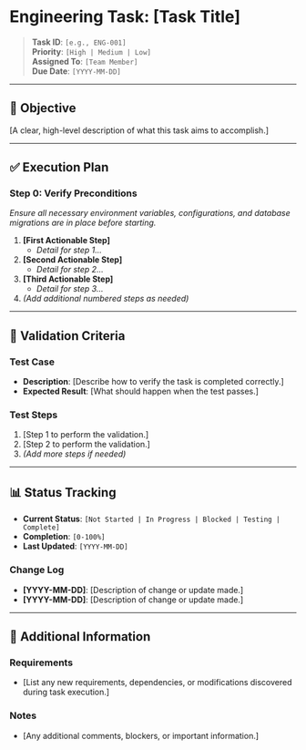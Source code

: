 # Engineering Task: [Task Title]

> **Task ID**: `[e.g., ENG-001]`  
> **Priority**: `[High | Medium | Low]`  
> **Assigned To**: `[Team Member]`  
> **Due Date**: `[YYYY-MM-DD]`

---

## 🎯 Objective
[A clear, high-level description of what this task aims to accomplish.]

---

## ✅ Execution Plan

### Step 0: Verify Preconditions
*Ensure all necessary environment variables, configurations, and database migrations are in place before starting.*

1.  **[First Actionable Step]**
    - *Detail for step 1...*
2.  **[Second Actionable Step]**
    - *Detail for step 2...*
3.  **[Third Actionable Step]**
    - *Detail for step 3...*
4.  *(Add additional numbered steps as needed)*

---

## 🧪 Validation Criteria

### Test Case
- **Description**: [Describe how to verify the task is completed correctly.]
- **Expected Result**: [What should happen when the test passes.]

### Test Steps
1.  [Step 1 to perform the validation.]
2.  [Step 2 to perform the validation.]
3.  *(Add more steps if needed)*

---

## 📊 Status Tracking

- **Current Status**: `[Not Started | In Progress | Blocked | Testing | Complete]`
- **Completion**: `[0-100%]`
- **Last Updated**: `[YYYY-MM-DD]`

### Change Log
- **[YYYY-MM-DD]**: [Description of change or update made.]
- **[YYYY-MM-DD]**: [Description of change or update made.]

---

## 📎 Additional Information

### Requirements
- [List any new requirements, dependencies, or modifications discovered during task execution.]

### Notes
- [Any additional comments, blockers, or important information.]
